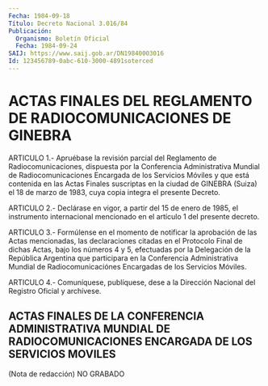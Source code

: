 ```yaml
---
Fecha: 1984-09-18
Título: Decreto Nacional 3.016/84
Publicación:
  Organismo: Boletín Oficial
  Fecha: 1984-09-24
SAIJ: https://www.saij.gob.ar/DN19840003016
Id: 123456789-0abc-610-3000-4891soterced
---
```

# ACTAS FINALES DEL REGLAMENTO DE RADIOCOMUNICACIONES DE GINEBRA

<a id="1"></a>
ARTICULO  1.-  Apruébase  la  revisión  parcial  del  Reglamento de Radiocomunicaciones,  dispuesta  por  la Conferencia Administrativa Mundial de Radiocomunicaciones Encargada  de  los Servicios Móviles y que está contenida en las Actas Finales suscriptas  en  la ciudad de  GINEBRA  (Suiza) el 18 de marzo de 1983, cuya copia integra  el presente Decreto.

<a id="2"></a>
ARTICULO  2.- Declárase en vigor, a partir del 15 de enero de 1985, el instrumento  internacional  mencionado  en  el  artículo  1  del presente decreto.

<a id="3"></a>
ARTICULO  3.-  Formúlense  en el momento de notificar la aprobación de  las  Actas  mencionadas,  las    declaraciones  citadas  en  el Protocolo  Final  de  dichas  Actas,  bajo   los  números  4  y  5, efectuadas  por  la  Delegación  de  la  República   Argentina  que participara en la Conferencia Administrativa Mundial de Radiocomunicaciónes    Encargadas    de    los  Servicios  Móviles.

<a id="4"></a>
ARTICULO  4.- Comuníquese, publíquese, dese a la Dirección Nacional del Registro Oficial y archívese.

## ACTAS    FINALES   DE  LA  CONFERENCIA  ADMINISTRATIVA  MUNDIAL  DE RADIOCOMUNICACIONES ENCARGADA DE LOS SERVICIOS MOVILES

<a id="1"></a>
(Nota de redacción) NO GRABADO